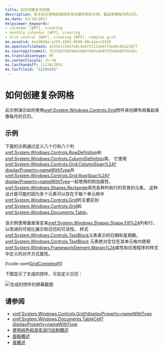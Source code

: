 ```yaml
---
title: 如何创建复杂网格
description: 有关如何使用网格控件来创建布局的示例，看起来像每月的日历。
ms.date: 03/30/2017
helpviewer_keywords:
- calendar [WPF], creating
- monthly calendar [WPF], creating
- Grid control [WPF], creating [WPF], complex grid
ms.assetid: 4ce3040a-a156-4364-9596-98ca1eca5550
ms.openlocfilehash: e2356113457e8c9a6737132e9779e49c05a23d77
ms.sourcegitcommit: 35316b768394e56087483cde93f854ba607b63bc
ms.translationtype: MT
ms.contentlocale: zh-CN
ms.lasthandoff: 11/26/2018
ms.locfileid: "52295835"
---
```

# <a name="how-to-create-a-complex-grid"></a>如何创建复杂网格

此示例演示如何使用<xref:System.Windows.Controls.Grid>控件来创建布局看起来像每月的日历。

## <a name="example"></a>示例

下面的示例通过定义八个行和八个列<xref:System.Windows.Controls.RowDefinition>和<xref:System.Windows.Controls.ColumnDefinition>类。 它使用<xref:System.Windows.Controls.Grid.ColumnSpan%2A?displayProperty=nameWithType>并<xref:System.Windows.Controls.Grid.RowSpan%2A?displayProperty=nameWithType>一起使用的附加属性，<xref:System.Windows.Shapes.Rectangle>填充各种列和行的背景的元素。 这种设计是可能的因为多个元素可以存在于每个单元格中<xref:System.Windows.Controls.Grid>的主要区别<xref:System.Windows.Controls.Grid>和<xref:System.Windows.Documents.Table>。

该示例使用垂直渐变来<xref:System.Windows.Shapes.Shape.Fill%2A>列和行，以改进的可视化展示和日历的可读性。 样式<xref:System.Windows.Controls.TextBlock>元素表示的日期和星期数。 <xref:System.Windows.Controls.TextBlock> 元素绝对定位在其单元格内使用<xref:System.Windows.FrameworkElement.Margin%2A>属性和应用程序的样式中定义的对齐方式属性。

[!code-xaml[GridComplex#1](../../../../samples/snippets/csharp/VS_Snippets_Wpf/GridComplex/CS/default.xaml#1)]

下图显示了生成的控件，可自定义日历：

![生成的控件的屏幕截图](./media/how-to-create-a-complex-grid/wpf-manual-calendar.png)

## <a name="see-also"></a>请参阅

- <xref:System.Windows.Controls.Grid?displayProperty=nameWithType>
- <xref:System.Windows.Documents.TableCell?displayProperty=nameWithType>
- [使用纯色和渐变进行绘制概述](../graphics-multimedia/painting-with-solid-colors-and-gradients-overview.md)
- [面板概述](panels-overview.md)
- [表概述](../advanced/table-overview.md)